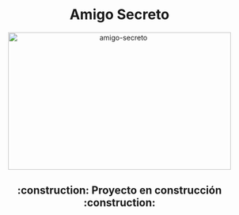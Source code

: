 <h1 align="center"> Amigo Secreto </h1>

<p align="center">
<img width="450" height="277" alt="amigo-secreto" src="https://github.com/user-attachments/assets/def0ce44-ac5c-4785-8638-d9089c89e016" />
</p>

<h2 align="center">
:construction: Proyecto en construcción :construction:
</h2>

